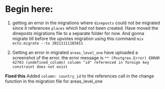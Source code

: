 # Begin here:

1. getting an error in the migrations where `dineposts` could not be migrated since it references `places` which had not been created. Have moved the dineposts migrations file to a separate folder for now.
And gonna migrate till before the upvotes migration using this command `mix ecto.migrate --to 20211111185811`

2. Getting an error in migrated `areas_level_one` have uploaded a screenshot of the error. the error message is  `** (Postgrex.Error) ERROR 42703 (undefined_column) column "id" referenced in foreign key constraint does not exist`

__Fixed this__ Added `column: country_id` to the references call in the change function in the migration file for areas_level_one